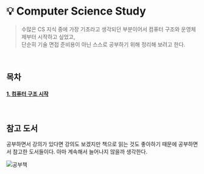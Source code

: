 # 💡 Computer Science Study
> 수많은 CS 지식 중에 가장 기초라고 생각되던 부분이어서 컴퓨터 구조와 운영체제부터 시작하고 싶었고, </br>
> 단순히 기술 면접 준비용이 아닌 스스로 공부하기 위해 정리해 보려고 한다.

</br>

## 목차
#### [1. 컴퓨터 구조 시작](https://github.com/kangssu/cs-study/blob/main/%EC%BB%B4%ED%93%A8%ED%84%B0%20%EA%B5%AC%EC%A1%B0%EC%99%80%20%EC%9A%B4%EC%98%81%EC%B2%B4%EC%A0%9C/%EC%BB%B4%ED%93%A8%ED%84%B0%20%EA%B5%AC%EC%A1%B0%20%EC%8B%9C%EC%9E%91.md)

</br>

## 참고 도서
공부하면서 강의가 있다면 강의도 보겠지만 책으로 읽는 것도 좋아하기 때문에 공부하면서 참고한 도서들이다. 아마 계속해서 늘어나지 않을까 생각한다.

![공부책](https://github.com/kangssu/cs-study/assets/83870420/c3298797-d7a5-46bd-abb6-c67f1614b563)
